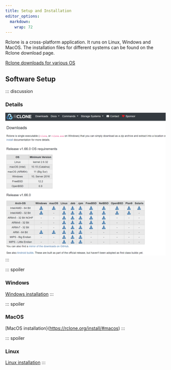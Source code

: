 ```yaml
---
title: Setup and Installation
editor_options: 
  markdown: 
    wrap: 72
---
```


Rclone is a cross-platform application. It runs on Linux, Windows and
MacOS. The installation files for different systems can be found on the
Rclone download page.

[Rclone downloads for various OS](https://rclone.org/downloads/)

## Software Setup

::: discussion
### Details

![rclone download page](rclone-download.png)
:::

::: spoiler
### Windows

[Windows installation](https://rclone.org/install/#windows)
:::

::: spoiler
### MacOS

[MacOS installation}(<https://rclone.org/install/#macos>)
:::

::: spoiler
### Linux

[Linux installation](https://rclone.org/install/#linux)
:::
